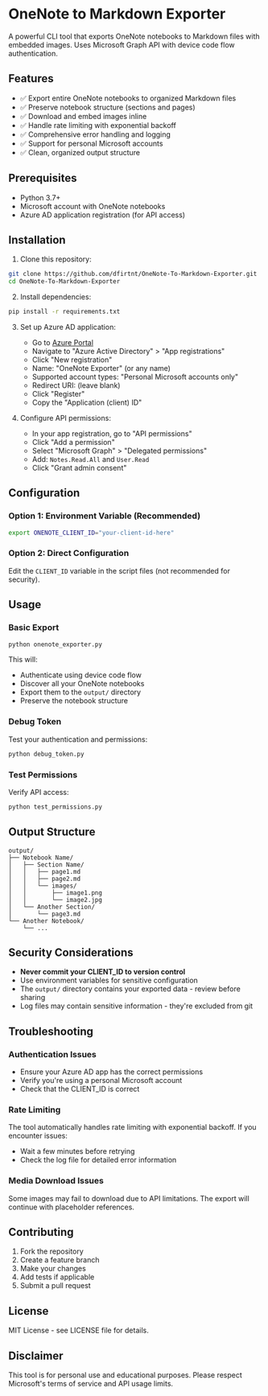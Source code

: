 # OneNote to Markdown Exporter

A powerful CLI tool that exports OneNote notebooks to Markdown files with embedded images. Uses Microsoft Graph API with device code flow authentication.

## Features

- ✅ Export entire OneNote notebooks to organized Markdown files
- ✅ Preserve notebook structure (sections and pages)
- ✅ Download and embed images inline
- ✅ Handle rate limiting with exponential backoff
- ✅ Comprehensive error handling and logging
- ✅ Support for personal Microsoft accounts
- ✅ Clean, organized output structure

## Prerequisites

- Python 3.7+
- Microsoft account with OneNote notebooks
- Azure AD application registration (for API access)

## Installation

1. Clone this repository:
```bash
git clone https://github.com/dfirtnt/OneNote-To-Markdown-Exporter.git
cd OneNote-To-Markdown-Exporter
```

2. Install dependencies:
```bash
pip install -r requirements.txt
```

3. Set up Azure AD application:
   - Go to [Azure Portal](https://portal.azure.com)
   - Navigate to "Azure Active Directory" > "App registrations"
   - Click "New registration"
   - Name: "OneNote Exporter" (or any name)
   - Supported account types: "Personal Microsoft accounts only"
   - Redirect URI: (leave blank)
   - Click "Register"
   - Copy the "Application (client) ID"

4. Configure API permissions:
   - In your app registration, go to "API permissions"
   - Click "Add a permission"
   - Select "Microsoft Graph" > "Delegated permissions"
   - Add: `Notes.Read.All` and `User.Read`
   - Click "Grant admin consent"

## Configuration

### Option 1: Environment Variable (Recommended)
```bash
export ONENOTE_CLIENT_ID="your-client-id-here"
```

### Option 2: Direct Configuration
Edit the `CLIENT_ID` variable in the script files (not recommended for security).

## Usage

### Basic Export
```bash
python onenote_exporter.py
```

This will:
- Authenticate using device code flow
- Discover all your OneNote notebooks
- Export them to the `output/` directory
- Preserve the notebook structure

### Debug Token
Test your authentication and permissions:
```bash
python debug_token.py
```

### Test Permissions
Verify API access:
```bash
python test_permissions.py
```

## Output Structure

```
output/
├── Notebook Name/
│   ├── Section Name/
│   │   ├── page1.md
│   │   ├── page2.md
│   │   └── images/
│   │       ├── image1.png
│   │       └── image2.jpg
│   └── Another Section/
│       └── page3.md
└── Another Notebook/
    └── ...
```

## Security Considerations

- **Never commit your CLIENT_ID to version control**
- Use environment variables for sensitive configuration
- The `output/` directory contains your exported data - review before sharing
- Log files may contain sensitive information - they're excluded from git

## Troubleshooting

### Authentication Issues
- Ensure your Azure AD app has the correct permissions
- Verify you're using a personal Microsoft account
- Check that the CLIENT_ID is correct

### Rate Limiting
The tool automatically handles rate limiting with exponential backoff. If you encounter issues:
- Wait a few minutes before retrying
- Check the log file for detailed error information

### Media Download Issues
Some images may fail to download due to API limitations. The export will continue with placeholder references.

## Contributing

1. Fork the repository
2. Create a feature branch
3. Make your changes
4. Add tests if applicable
5. Submit a pull request

## License

MIT License - see LICENSE file for details.

## Disclaimer

This tool is for personal use and educational purposes. Please respect Microsoft's terms of service and API usage limits.
